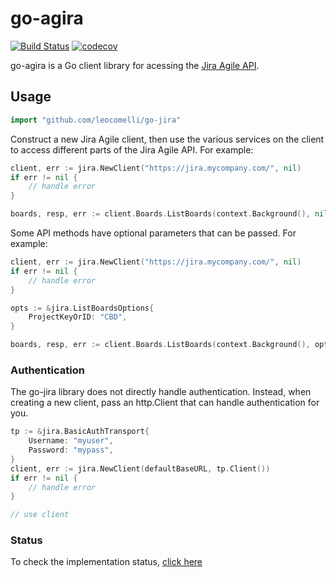 # go-agira

[![Build Status](https://travis-ci.org/leocomelli/go-jira.svg?branch=master)](https://travis-ci.org/leocomelli/go-jira) [![codecov](https://codecov.io/gh/leocomelli/go-jira/branch/master/graph/badge.svg)](https://codecov.io/gh/leocomelli/go-jira)

go-agira is a Go client library for acessing the [Jira Agile API](https://docs.atlassian.com/jira-software/REST/7.3.1/).

## Usage

```go
import "github.com/leocomelli/go-jira"
```

Construct a new Jira Agile client, then use the various services on the client to access different parts of the Jira Agile API. For example:

```go
client, err := jira.NewClient("https://jira.mycompany.com/", nil)
if err != nil {
    // handle error
}

boards, resp, err := client.Boards.ListBoards(context.Background(), nil)
```

Some API methods have optional parameters that can be passed. For example:

```go
client, err := jira.NewClient("https://jira.mycompany.com/", nil)
if err != nil {
    // handle error
}

opts := &jira.ListBoardsOptions{
    ProjectKeyOrID: "CBD",
}

boards, resp, err := client.Boards.ListBoards(context.Background(), opts)
```

### Authentication

The go-jira library does not directly handle authentication. Instead, when creating a new client, pass an http.Client that can handle authentication for you. 

```go
tp := &jira.BasicAuthTransport{
	Username: "myuser",
	Password: "mypass",
}
client, err := jira.NewClient(defaultBaseURL, tp.Client())
if err != nil {
    // handle error
}

// use client
```

### Status

To check the implementation status, [click here](https://github.com/leocomelli/go-agira/blob/master/STATUS.md)

